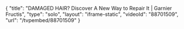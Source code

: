 {
    "title": "DAMAGED HAIR? Discover A New Way to Repair It | Garnier Fructis",
    "type": "solo",
    "layout": "iframe-static",
    "videoId": "88701509",
    "url": "\/tvpembed\/88701509"
}